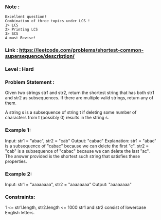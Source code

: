 ### Note :
~~~
Excellent question!
Combination of three topics under LCS !
1> LCS
2> Printing LCS
3> SCS
A must Revise!
~~~

### Link : https://leetcode.com/problems/shortest-common-supersequence/description/
### Level : Hard

### Problem Statement : 
Given two strings str1 and str2, return the shortest string that has both str1 and str2 as subsequences. If there are multiple valid strings, return any of them.

A string s is a subsequence of string t if deleting some number of characters from t (possibly 0) results in the string s.

 

### Example 1:

Input: str1 = "abac", str2 = "cab"
Output: "cabac"
Explanation: 
str1 = "abac" is a subsequence of "cabac" because we can delete the first "c".
str2 = "cab" is a subsequence of "cabac" because we can delete the last "ac".
The answer provided is the shortest such string that satisfies these properties.
### Example 2:

Input: str1 = "aaaaaaaa", str2 = "aaaaaaaa"
Output: "aaaaaaaa"
 

### Constraints:

1 <= str1.length, str2.length <= 1000
str1 and str2 consist of lowercase English letters.
